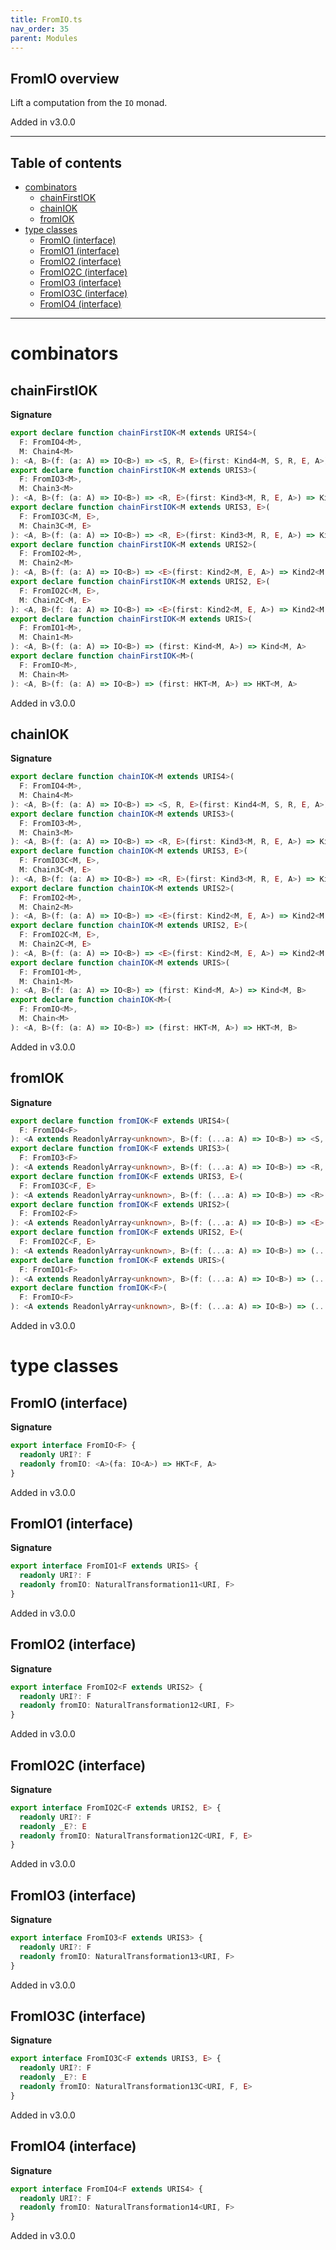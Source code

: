```yaml
---
title: FromIO.ts
nav_order: 35
parent: Modules
---
```


## FromIO overview

Lift a computation from the `IO` monad.

Added in v3.0.0

---

<h2 class="text-delta">Table of contents</h2>

- [combinators](#combinators)
  - [chainFirstIOK](#chainfirstiok)
  - [chainIOK](#chainiok)
  - [fromIOK](#fromiok)
- [type classes](#type-classes)
  - [FromIO (interface)](#fromio-interface)
  - [FromIO1 (interface)](#fromio1-interface)
  - [FromIO2 (interface)](#fromio2-interface)
  - [FromIO2C (interface)](#fromio2c-interface)
  - [FromIO3 (interface)](#fromio3-interface)
  - [FromIO3C (interface)](#fromio3c-interface)
  - [FromIO4 (interface)](#fromio4-interface)

---

# combinators

## chainFirstIOK

**Signature**

```ts
export declare function chainFirstIOK<M extends URIS4>(
  F: FromIO4<M>,
  M: Chain4<M>
): <A, B>(f: (a: A) => IO<B>) => <S, R, E>(first: Kind4<M, S, R, E, A>) => Kind4<M, S, R, E, A>
export declare function chainFirstIOK<M extends URIS3>(
  F: FromIO3<M>,
  M: Chain3<M>
): <A, B>(f: (a: A) => IO<B>) => <R, E>(first: Kind3<M, R, E, A>) => Kind3<M, R, E, A>
export declare function chainFirstIOK<M extends URIS3, E>(
  F: FromIO3C<M, E>,
  M: Chain3C<M, E>
): <A, B>(f: (a: A) => IO<B>) => <R, E>(first: Kind3<M, R, E, A>) => Kind3<M, R, E, A>
export declare function chainFirstIOK<M extends URIS2>(
  F: FromIO2<M>,
  M: Chain2<M>
): <A, B>(f: (a: A) => IO<B>) => <E>(first: Kind2<M, E, A>) => Kind2<M, E, A>
export declare function chainFirstIOK<M extends URIS2, E>(
  F: FromIO2C<M, E>,
  M: Chain2C<M, E>
): <A, B>(f: (a: A) => IO<B>) => <E>(first: Kind2<M, E, A>) => Kind2<M, E, A>
export declare function chainFirstIOK<M extends URIS>(
  F: FromIO1<M>,
  M: Chain1<M>
): <A, B>(f: (a: A) => IO<B>) => (first: Kind<M, A>) => Kind<M, A>
export declare function chainFirstIOK<M>(
  F: FromIO<M>,
  M: Chain<M>
): <A, B>(f: (a: A) => IO<B>) => (first: HKT<M, A>) => HKT<M, A>
```

Added in v3.0.0

## chainIOK

**Signature**

```ts
export declare function chainIOK<M extends URIS4>(
  F: FromIO4<M>,
  M: Chain4<M>
): <A, B>(f: (a: A) => IO<B>) => <S, R, E>(first: Kind4<M, S, R, E, A>) => Kind4<M, S, R, E, B>
export declare function chainIOK<M extends URIS3>(
  F: FromIO3<M>,
  M: Chain3<M>
): <A, B>(f: (a: A) => IO<B>) => <R, E>(first: Kind3<M, R, E, A>) => Kind3<M, R, E, B>
export declare function chainIOK<M extends URIS3, E>(
  F: FromIO3C<M, E>,
  M: Chain3C<M, E>
): <A, B>(f: (a: A) => IO<B>) => <R, E>(first: Kind3<M, R, E, A>) => Kind3<M, R, E, B>
export declare function chainIOK<M extends URIS2>(
  F: FromIO2<M>,
  M: Chain2<M>
): <A, B>(f: (a: A) => IO<B>) => <E>(first: Kind2<M, E, A>) => Kind2<M, E, B>
export declare function chainIOK<M extends URIS2, E>(
  F: FromIO2C<M, E>,
  M: Chain2C<M, E>
): <A, B>(f: (a: A) => IO<B>) => <E>(first: Kind2<M, E, A>) => Kind2<M, E, B>
export declare function chainIOK<M extends URIS>(
  F: FromIO1<M>,
  M: Chain1<M>
): <A, B>(f: (a: A) => IO<B>) => (first: Kind<M, A>) => Kind<M, B>
export declare function chainIOK<M>(
  F: FromIO<M>,
  M: Chain<M>
): <A, B>(f: (a: A) => IO<B>) => (first: HKT<M, A>) => HKT<M, B>
```

Added in v3.0.0

## fromIOK

**Signature**

```ts
export declare function fromIOK<F extends URIS4>(
  F: FromIO4<F>
): <A extends ReadonlyArray<unknown>, B>(f: (...a: A) => IO<B>) => <S, R, E>(...a: A) => Kind4<F, S, R, E, B>
export declare function fromIOK<F extends URIS3>(
  F: FromIO3<F>
): <A extends ReadonlyArray<unknown>, B>(f: (...a: A) => IO<B>) => <R, E>(...a: A) => Kind3<F, R, E, B>
export declare function fromIOK<F extends URIS3, E>(
  F: FromIO3C<F, E>
): <A extends ReadonlyArray<unknown>, B>(f: (...a: A) => IO<B>) => <R>(...a: A) => Kind3<F, R, E, B>
export declare function fromIOK<F extends URIS2>(
  F: FromIO2<F>
): <A extends ReadonlyArray<unknown>, B>(f: (...a: A) => IO<B>) => <E>(...a: A) => Kind2<F, E, B>
export declare function fromIOK<F extends URIS2, E>(
  F: FromIO2C<F, E>
): <A extends ReadonlyArray<unknown>, B>(f: (...a: A) => IO<B>) => (...a: A) => Kind2<F, E, B>
export declare function fromIOK<F extends URIS>(
  F: FromIO1<F>
): <A extends ReadonlyArray<unknown>, B>(f: (...a: A) => IO<B>) => (...a: A) => Kind<F, B>
export declare function fromIOK<F>(
  F: FromIO<F>
): <A extends ReadonlyArray<unknown>, B>(f: (...a: A) => IO<B>) => (...a: A) => HKT<F, B>
```

Added in v3.0.0

# type classes

## FromIO (interface)

**Signature**

```ts
export interface FromIO<F> {
  readonly URI?: F
  readonly fromIO: <A>(fa: IO<A>) => HKT<F, A>
}
```

Added in v3.0.0

## FromIO1 (interface)

**Signature**

```ts
export interface FromIO1<F extends URIS> {
  readonly URI?: F
  readonly fromIO: NaturalTransformation11<URI, F>
}
```

Added in v3.0.0

## FromIO2 (interface)

**Signature**

```ts
export interface FromIO2<F extends URIS2> {
  readonly URI?: F
  readonly fromIO: NaturalTransformation12<URI, F>
}
```

Added in v3.0.0

## FromIO2C (interface)

**Signature**

```ts
export interface FromIO2C<F extends URIS2, E> {
  readonly URI?: F
  readonly _E?: E
  readonly fromIO: NaturalTransformation12C<URI, F, E>
}
```

Added in v3.0.0

## FromIO3 (interface)

**Signature**

```ts
export interface FromIO3<F extends URIS3> {
  readonly URI?: F
  readonly fromIO: NaturalTransformation13<URI, F>
}
```

Added in v3.0.0

## FromIO3C (interface)

**Signature**

```ts
export interface FromIO3C<F extends URIS3, E> {
  readonly URI?: F
  readonly _E?: E
  readonly fromIO: NaturalTransformation13C<URI, F, E>
}
```

Added in v3.0.0

## FromIO4 (interface)

**Signature**

```ts
export interface FromIO4<F extends URIS4> {
  readonly URI?: F
  readonly fromIO: NaturalTransformation14<URI, F>
}
```

Added in v3.0.0
